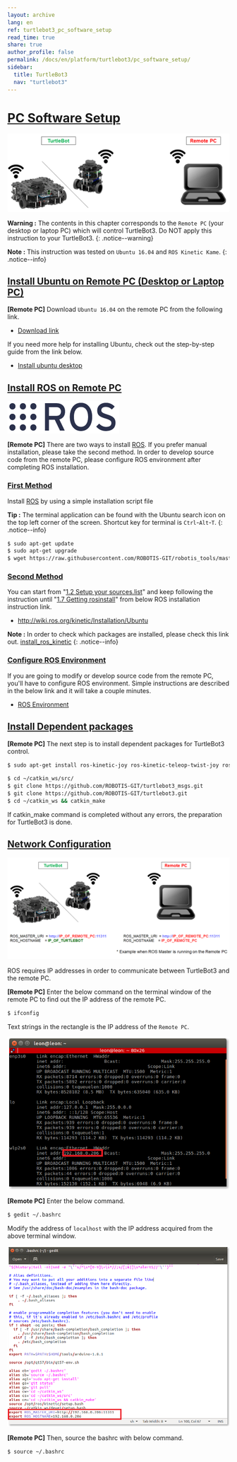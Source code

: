 ```yaml
---
layout: archive
lang: en
ref: turtlebot3_pc_software_setup
read_time: true
share: true
author_profile: false
permalink: /docs/en/platform/turtlebot3/pc_software_setup/
sidebar:
  title: TurtleBot3
  nav: "turtlebot3"
---
```


<div style="counter-reset: h1 5"></div>

# [PC Software Setup](#pc-software-setup)

![](/assets/images/platform/turtlebot3/software/remote_pc_and_turtlebot.png)

**Warning :** The contents in this chapter corresponds to the `Remote PC` (your desktop or laptop PC) which will control TurtleBot3. Do NOT apply this instruction to your TurtleBot3.
{: .notice--warning}

**Note :** This instruction was tested on `Ubuntu 16.04` and `ROS Kinetic Kame`.
{: .notice--info}

## [Install Ubuntu on Remote PC (Desktop or Laptop PC)](#install-ubuntu-on-remote-pc-desktop-or-laptop-pc)

**[Remote PC]** Download `Ubuntu 16.04` on the remote PC from the following link.

- [Download link](https://www.ubuntu.com/download/desktop)

If you need more help for installing Ubuntu, check out the step-by-step guide from the link below.

- [Install ubuntu desktop](https://www.ubuntu.com/download/desktop/install-ubuntu-desktop)

## [Install ROS on Remote PC](#install-ros-on-remote-pc)

![](/assets/images/platform/turtlebot3/logo_ros.png)

**[Remote PC]** There are two ways to install [ROS][ros]. If you prefer manual installation, please take the second method.
In order to develop source code from the remote PC, please configure ROS environment after completing ROS installation.

### [First Method](#first-method)

Install [ROS][ros] by using a simple installation script file

**Tip :** The terminal application can be found with the Ubuntu search icon on the top left corner of the screen. Shortcut key for terminal is `Ctrl`-`Alt`-`T`.
{: .notice--info}

``` bash
$ sudo apt-get update
$ sudo apt-get upgrade
$ wget https://raw.githubusercontent.com/ROBOTIS-GIT/robotis_tools/master/install_ros_kinetic.sh && chmod 755 ./install_ros_kinetic.sh && bash ./install_ros_kinetic.sh
```

### [Second Method](#second-method)

You can start from "[1.2 Setup your sources.list][12-setup-your-sourceslist]" and keep following the instruction until "[1.7 Getting rosinstall][17-getting-rosinstall]" from below ROS installation instruction link.

- http://wiki.ros.org/kinetic/Installation/Ubuntu

**Note :** In order to check which packages are installed, please check this link out. [install_ros_kinetic](https://raw.githubusercontent.com/ROBOTIS-GIT/robotis_tools/master/install_ros_kinetic.sh)
{: .notice--info}

### [Configure ROS Environment](#configure-ros-environment)
If you are going to modify or develop source code from the remote PC, you'll have to configure ROS environment. Simple instructions are described in the below link and it will take a couple minutes.

- [ROS Environment](http://wiki.ros.org/ROS/Tutorials/InstallingandConfiguringROSEnvironment)

## [Install Dependent packages](#install-dependent-packages)

**[Remote PC]** The next step is to install dependent packages for TurtleBot3 control.

``` bash
$ sudo apt-get install ros-kinetic-joy ros-kinetic-teleop-twist-joy ros-kinetic-teleop-twist-keyboard ros-kinetic-laser-proc ros-kinetic-rgbd-launch ros-kinetic-depthimage-to-laserscan ros-kinetic-rosserial-arduino ros-kinetic-rosserial-python ros-kinetic-rosserial-server ros-kinetic-rosserial-client ros-kinetic-rosserial-msgs ros-kinetic-amcl ros-kinetic-map-server ros-kinetic-move-base ros-kinetic-urdf ros-kinetic-xacro ros-kinetic-compressed-image-transport ros-kinetic-rqt-image-view ros-kinetic-gmapping ros-kinetic-navigation ros-kinetic-interactive-markers
```

``` bash
$ cd ~/catkin_ws/src/
$ git clone https://github.com/ROBOTIS-GIT/turtlebot3_msgs.git
$ git clone https://github.com/ROBOTIS-GIT/turtlebot3.git
$ cd ~/catkin_ws && catkin_make
```

If catkin_make command is completed without any errors, the preparation for TurtleBot3 is done.


## [Network Configuration](#network-configuration)

![](/assets/images/platform/turtlebot3/software/network_configuration.png)

ROS requires IP addresses in order to communicate between TurtleBot3 and the remote PC.

**[Remote PC]** Enter the below command on the terminal window of the remote PC to find out the IP address of the remote PC.

``` bash
$ ifconfig
```

Text strings in the rectangle is the IP address of the `Remote PC`.

![](/assets/images/platform/turtlebot3/software/network_configuration2.png)

**[Remote PC]** Enter the below command.

``` bash
$ gedit ~/.bashrc
```

Modify the address of `localhost` with the IP address acquired from the above terminal window.

![](/assets/images/platform/turtlebot3/software/network_configuration3.png)

**[Remote PC]** Then, source the bashrc with below command.

``` bash
$ source ~/.bashrc
```

[12-setup-your-sourceslist]: http://wiki.ros.org/kinetic/Installation/Ubuntu#Installation.2BAC8-Ubuntu.2BAC8-Sources.Setup_your_sources.list
[17-getting-rosinstall]: http://wiki.ros.org/kinetic/Installation/Ubuntu#Getting_rosinstall
[ros]: http://wiki.ros.org
